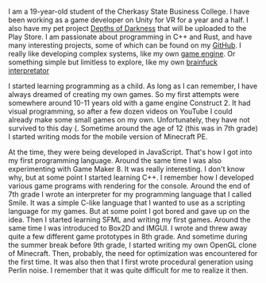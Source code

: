 I am a 19-year-old student of the Cherkasy State Business College.
I have been working as a game developer on Unity for VR for a year and a half.
I also have my pet project [Depths of Darkness](https://github.com/NeutrinoZh/depths-of-darkness) that will be uploaded to the Play Store.
I am passionate about programming in C++ and Rust, and have many interesting projects, some of which can be found on my [GitHub](https://github.com/neutrinozh/).
I really like developing complex systems, like my own [game engine](https://github.com/NeutrinoZh/chaos).
Or something simple but limitless to explore, like my own [brainfuck interpretator](https://github.com/NeutrinoZh/brainfuck)

I started learning programming as a child. As long as I can remember,
I have always dreamed of creating my own games. So my first attempts were
somewhere around 10-11 years old with a game engine Construct 2.
It had visual programming, so after a few dozen videos on YouTube I could already make some small games on my own.
Unfortunately, they have not survived to this day (. Sometime around the age of 12 (this was in 7th grade)
I started writing mods for the mobile version of Minecraft PE.

At the time, they were being developed in JavaScript. That's how I got into my first programming language.
Around the same time I was also experimenting with Game Maker 8. It was really interesting.
I don't know why, but at some point I started learning C++. I remember how
I developed various game programs with rendering for the console. Around the end of 7th grade
I wrote an interpreter for my programming language that I called Smile.
It was a simple C-like language that I wanted to use as a scripting language for my games.
But at some point I got bored and gave up on the idea. Then I started learning SFML and writing my first games.
Around the same time I was introduced to Box2D and IMGUI.
I wrote and threw away quite a few different game prototypes in 8th grade.
And sometime during the summer break before 9th grade, I started writing my own OpenGL clone of Minecraft.
Then, probably, the need for optimization was encountered for the first time.
It was also then that I first wrote procedural generation using Perlin noise.
I remember that it was quite difficult for me to realize it then.
